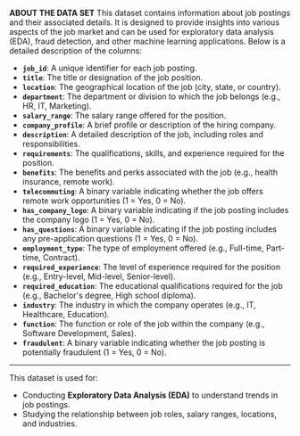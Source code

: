 **ABOUT THE DATA SET**
This dataset contains information about job postings and their associated details. It is designed to provide insights into various aspects of the job market and can be used for exploratory data analysis (EDA), fraud detection, and other machine learning applications. Below is a detailed description of the columns:

- **`job_id`**: A unique identifier for each job posting.
- **`title`**: The title or designation of the job position.
- **`location`**: The geographical location of the job (city, state, or country).
- **`department`**: The department or division to which the job belongs (e.g., HR, IT, Marketing).
- **`salary_range`**: The salary range offered for the position.
- **`company_profile`**: A brief profile or description of the hiring company.
- **`description`**: A detailed description of the job, including roles and responsibilities.
- **`requirements`**: The qualifications, skills, and experience required for the position.
- **`benefits`**: The benefits and perks associated with the job (e.g., health insurance, remote work).
- **`telecommuting`**: A binary variable indicating whether the job offers remote work opportunities (1 = Yes, 0 = No).
- **`has_company_logo`**: A binary variable indicating if the job posting includes the company logo (1 = Yes, 0 = No).
- **`has_questions`**: A binary variable indicating if the job posting includes any pre-application questions (1 = Yes, 0 = No).
- **`employment_type`**: The type of employment offered (e.g., Full-time, Part-time, Contract).
- **`required_experience`**: The level of experience required for the position (e.g., Entry-level, Mid-level, Senior-level).
- **`required_education`**: The educational qualifications required for the job (e.g., Bachelor's degree, High school diploma).
- **`industry`**: The industry in which the company operates (e.g., IT, Healthcare, Education).
- **`function`**: The function or role of the job within the company (e.g., Software Development, Sales).
- **`fraudulent`**: A binary variable indicating whether the job posting is potentially fraudulent (1 = Yes, 0 = No).

---

This dataset is used for:
- Conducting **Exploratory Data Analysis (EDA)** to understand trends in job postings.
- Studying the relationship between job roles, salary ranges, locations, and industries.
